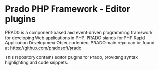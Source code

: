 # Prado PHP Framework - Editor plugins

PRADO is a component-based and event-driven programming framework for developing Web applications in PHP.
PRADO stands for PHP Rapid Application Development Object-oriented.
PRADO main repo can be found at https://github.com/pradosoft/prado

This repository contains editor plugins for Prado, providing syntax highlighting and code snippets.
